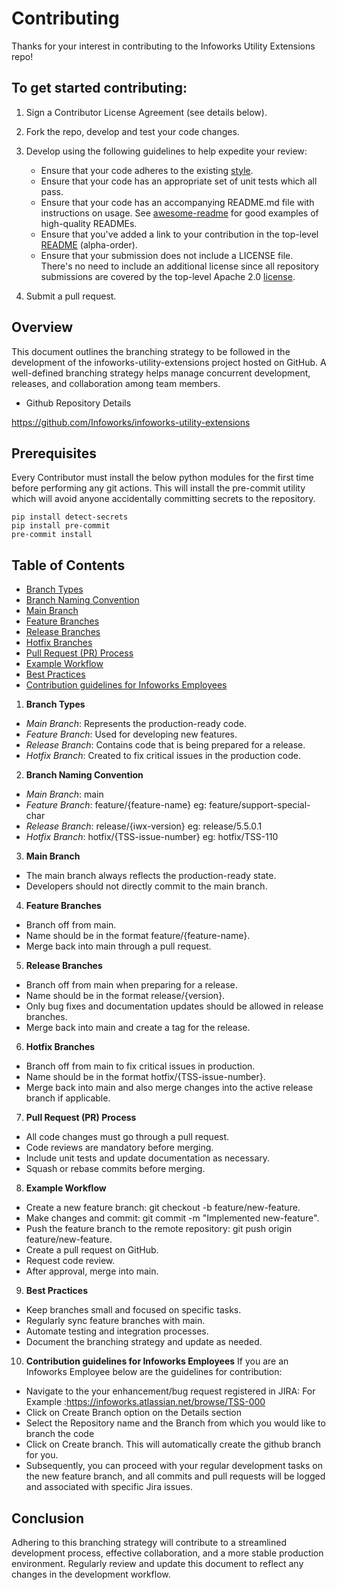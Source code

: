 # Contributing

Thanks for your interest in contributing to the Infoworks Utility Extensions repo!

## To get started contributing:

1) Sign a Contributor License Agreement (see details below).
2) Fork the repo, develop and test your code changes.

3) Develop using the following guidelines to help expedite your review:
    - Ensure that your code adheres to the existing [style](https://google.github.io/styleguide).
    - Ensure that your code has an appropriate set of unit tests which all pass.
    - Ensure that your code has an accompanying README.md file with instructions on usage. See [awesome-readme](https://github.com/matiassingers/awesome-readme) for good examples of high-quality READMEs.
    - Ensure that you've added a link to your contribution in the top-level [README](./README.md) (alpha-order).
    - Ensure that your submission does not include a LICENSE file. There's no need to include an additional license since all repository submissions are covered by the top-level Apache 2.0 [license](./LICENSE).
4) Submit a pull request.

## Overview
This document outlines the branching strategy to be followed in the development of the infoworks-utility-extensions project hosted on GitHub. A well-defined branching strategy helps manage concurrent development, releases, and collaboration among team members.
- Github Repository Details

https://github.com/Infoworks/infoworks-utility-extensions

## Prerequisites

Every Contributor must install the below python modules for the first time before performing any git actions.
This will install the pre-commit utility which will avoid anyone accidentally committing secrets to the repository.
```shell
pip install detect-secrets
pip install pre-commit
pre-commit install
```

## Table of Contents
- [Branch Types](#branch-types)
- [Branch Naming Convention](#branch-naming-convention)
- [Main Branch](#main-branch)
- [Feature Branches](#feature-branches)
- [Release Branches](#release-branches)
- [Hotfix Branches](#hotfix-branches)
- [Pull Request (PR) Process](#pull-request-process)
- [Example Workflow](#example-workflow)
- [Best Practices](#best-practices)
- [Contribution guidelines for Infoworks Employees](#contribution-guidelines-for-infoworks-employees)

1. **Branch Types**
- *Main Branch*: Represents the production-ready code.
- *Feature Branch*: Used for developing new features.
- *Release Branch*: Contains code that is being prepared for a release.
- *Hotfix Branch*: Created to fix critical issues in the production code.
2. **Branch Naming Convention**
- *Main Branch*: main
- *Feature Branch*: feature/{feature-name} eg: feature/support-special-char
- *Release Branch*: release/{iwx-version} eg: release/5.5.0.1
- *Hotfix Branch*: hotfix/{TSS-issue-number} eg: hotfix/TSS-110
3. **Main Branch**
- The main branch always reflects the production-ready state.
- Developers should not directly commit to the main branch.
4. **Feature Branches**
- Branch off from main.
- Name should be in the format feature/{feature-name}.
- Merge back into main through a pull request.
5. **Release Branches**
- Branch off from main when preparing for a release.
- Name should be in the format release/{version}.
- Only bug fixes and documentation updates should be allowed in release branches.
- Merge back into main and create a tag for the release.
6. **Hotfix Branches**
- Branch off from main to fix critical issues in production.
- Name should be in the format hotfix/{TSS-issue-number}.
- Merge back into main and also merge changes into the active release branch if applicable.
7. **Pull Request (PR) Process**
- All code changes must go through a pull request.
- Code reviews are mandatory before merging.
- Include unit tests and update documentation as necessary.
- Squash or rebase commits before merging.
8. **Example Workflow**
- Create a new feature branch: git checkout -b feature/new-feature.
- Make changes and commit: git commit -m "Implemented new-feature".
- Push the feature branch to the remote repository: git push origin feature/new-feature.
- Create a pull request on GitHub.
- Request code review.
- After approval, merge into main.
9. **Best Practices**
- Keep branches small and focused on specific tasks.
- Regularly sync feature branches with main.
- Automate testing and integration processes.
- Document the branching strategy and update as needed.
10. **Contribution guidelines for Infoworks Employees**
If you are an Infoworks Employee below are the guidelines for contribution:
- Navigate to the your enhancement/bug request registered in JIRA: For Example :https://infoworks.atlassian.net/browse/TSS-000
- Click on Create Branch option on the Details section
- Select the Repository name and the Branch from which you would like to branch the code
- Click on Create branch. This will automatically create the github branch for you.
- Subsequently, you can proceed with your regular development tasks on the new feature branch, and all commits and pull requests will be logged and associated with specific Jira issues.

## Conclusion
Adhering to this branching strategy will contribute to a streamlined development process, effective collaboration, and a more stable production environment. Regularly review and update this document to reflect any changes in the development workflow.


